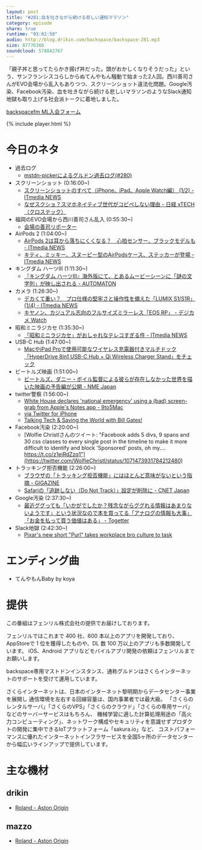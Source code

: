 ```yaml
---
layout: post
title: "#281:血を吐きながら続ける悲しい通知マラソン"
category: episode
share: true
runtime: "03:02:50"
audio: http://blog.drikin.com/backspace/backspace-281.mp3
size: 87776360
soundcloud: 578842767
---
```


「親子丼と思ってたらかき揚げ丼だった。頭がおかしくなりそうだった」という、サンフランシスコらしからぬてんやもん騒動で始まった2人回。西川善司さんがEVO会場から乱入もありつつ、スクリーンショット違法化問題。Google汚染、Facebook汚染、血を吐きながら続ける悲しいマラソンのようなSlack通知地獄も取り上げる社会派トークに着地しました。

[backspacefm ML入会フォーム](http://backspace.us11.list-manage.com/subscribe?u=09c933bd3997c1d16dbed156a&id=84b6529b91)

{% include player.html %}


# 今日のネタ
* 過去ログ
  * [mstdn-pickerによるグルドン過去ログ(#280)](https://rbtnn.github.io/mstdn-picker/?instance=mstdn.guru&since_id=101560110705034820&max_id=101560935235758024)
* スクリーンショット (0:16:00~)
  * [スクリーンショットのすべて（iPhone、iPad、Apple Watch編） (1/2) - ITmedia NEWS](https://www.itmedia.co.jp/news/articles/1902/15/news074.html)
  * [なぜスクショ？スマホネイティブ世代がコピペしない理由 - 日経 xTECH（クロステック）](https://tech.nikkeibp.co.jp/atcl/nxt/column/18/00160/013000095/)
* 福岡のEVO会場から西川善司さん乱入 (0:55:30~)
  * [会場の善司リポーター](https://mstdn.guru/web/statuses/101600071489819267)
* AirPods 2 (1:04:00~)
  * [AirPods 2は耳から落ちにくくなる？　心拍センサー、ブラックモデルも - ITmedia NEWS](https://www.itmedia.co.jp/news/articles/1902/12/news069.html)
  * [キティ、ミッキー、スヌーピー型のAirPodsケース、ステッカーが登場 - ITmedia NEWS](https://www.itmedia.co.jp/news/articles/1902/15/news132.html)
* キングダム ハーツIII (1:11:30~)
  * [『キングダム ハーツIII』海外版にて、とあるムービーシーンに「謎の文字列」が映し出される - AUTOMATON](https://automaton-media.com/articles/newsjp/20190212-85116/)
* カメラ (1:26:30~)
  * [デカくて重い？　プロ仕様の堅牢さと操作性を備えた「LUMIX S1/S1R」 (1/4) - ITmedia NEWS](https://www.itmedia.co.jp/news/articles/1902/16/news012.html)
  * [キヤノン、カジュアル志向のフルサイズミラーレス「EOS RP」 - デジカメ Watch](https://dc.watch.impress.co.jp/docs/news/1168495.html)
* 昭和ミニラジカセ (1:35:30~)
  * [「昭和ミニラジカセ」がおしゃれなテレコすぎる件 - ITmedia NEWS](https://www.itmedia.co.jp/news/articles/1902/16/news020.html)
* USB-C Hub (1:47:00~)
  * [MacやiPad Proで使用可能なワイヤレス充電器付きマルチドック「HyperDrive 8in1 USB-C Hub + Qi Wireless Charger Stand」をチェック](http://www.macotakara.jp/blog/accessories/entry-36358.html)
* ビートルズ映画 (1:51:00~)
  * [ビートルズ、ダニー・ボイル監督による彼らが存在しなかった世界を描いた映画の予告編が公開 - NME Japan](https://nme-jp.com/news/68503/)
* twitter警察 (1:56:00~)
  * [White House declares &#039;national emergency&#039; using a (bad) screen-grab from Apple&#039;s Notes app - 9to5Mac](https://9to5mac.com/2019/02/15/white-house-notes-app/)
  * [via Twitter for iPhone](https://youtu.be/cZIso9uqNls)
  * [Talking Tech & Saving the World with Bill Gates!](https://youtu.be/4mxXdCUXSSs)
* Facebook汚染 (2:20:00~)
  * [Wolfie Christlさんのツイート: "Facebook adds 5 divs, 9 spans and 30 css classes to every single post in the timeline to make it more difficult to identify and block 'Sponsored' posts, oh my.… https://t.co/z1eiRdZzq1"](https://twitter.com/WolfieChristl/status/1071473931784212480)
* トラッキング拒否機能 (2:26:00~)
  * [ブラウザの「トラッキング拒否機能」にはほとんど意味がないという指摘 - GIGAZINE](https://gigazine.net/news/20190207-dont-track-doesnt-stop-tracked/)
  * [Safariの「追跡しない（Do Not Track）」設定が削除に - CNET Japan](https://japan.cnet.com/article/35132434/)
* Google汚染 (2:37:30~)
  * [最近ググっても「いかがでしたか？残念ながらググれる情報はあまりないようです」という状況なので本を買ってる「アナログの情報も大事」「お金を払って買う価値はある」 - Togetter](https://togetter.com/li/1316198)
* Slack地獄 (2:42:30~)
  * [Pixar's new short "Purl" takes workplace bro culture to task](https://www.fastcompany.com/90303807/pixars-new-short-purl-takes-on-toxic-workplace-bro-culture)

# エンディング曲
* てんやもんBaby by koya

# 提供

この番組はフェンリル株式会社の提供でお届けしております。

フェンリルではこれまで 400 社、600 本以上のアプリを開発しており、AppStoreで 1 位を獲得したものや、DL 数 100 万以上のアプリも多数開発しています。
iOS、Android アプリなどモバイルアプリ開発の依頼はフェンリルまでお願いします。

backspace専用マストドンインスタンス、通称グルドンはさくらインターネットのサポートを受けて運用しています。

さくらインターネットは、日本のインターネット黎明期からデータセンター事業を展開し
通信環境を左右する回線容量は、国内事業者では最大級。
「さくらのレンタルサーバ」「さくらのVPS」「さくらのクラウド」「さくらの専用サーバ」などのサーバーサービスはもちろん、
機械学習に適した計算処理用途の「高火力コンピューティング」、ネットワーク構成やセキュリティを意識せずプロダクトの開発に集中できるIoTプラットフォーム「sakura.io」など、
コストパフォーマンスに優れたインターネットインフラサービスを全国5ヶ所のデータセンターから幅広いラインアップで提供しています。

# 主な機材

## drikin
* [Roland - Aston Origin](http://amzn.asia/1OwAZ0w)

## mazzo
* [Roland - Aston Origin](http://amzn.asia/1OwAZ0w)
